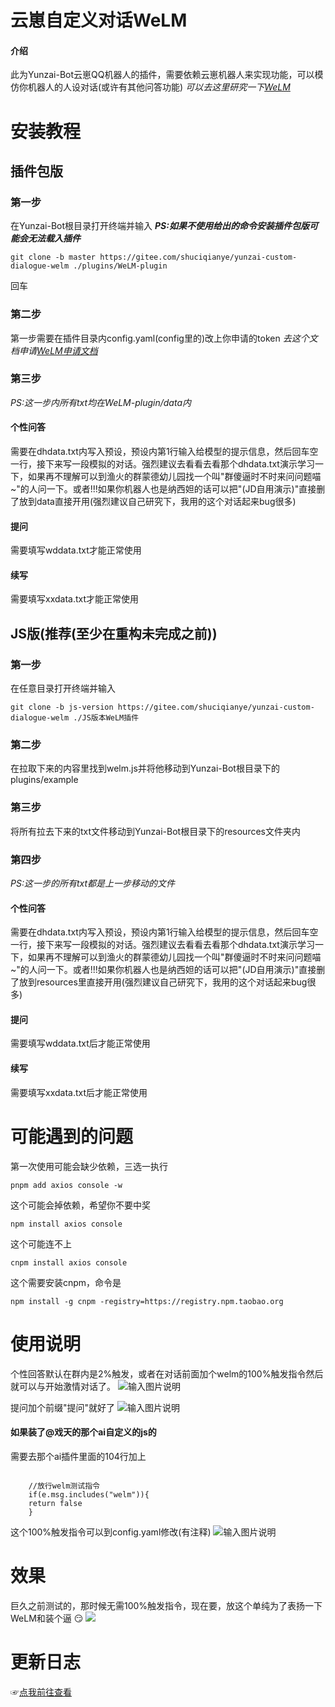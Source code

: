 # 云崽自定义对话WeLM
#### 介绍
此为Yunzai-Bot云崽QQ机器人的插件，需要依赖云崽机器人来实现功能，可以模仿你机器人的人设对话(或许有其他问答功能) _可以去这里研究一下[WeLM](https://welm.weixin.qq.com/docs/api/)_

# 安装教程

## 插件包版
### 第一步
在Yunzai-Bot根目录打开终端并输入   **_PS:如果不使用给出的命令安装插件包版可能会无法载入插件_**

```
git clone -b master https://gitee.com/shuciqianye/yunzai-custom-dialogue-welm ./plugins/WeLM-plugin
```
回车
### 第二步
第一步需要在插件目录内config.yaml(config里的)改上你申请的token _去这个文档申请[WeLM申请文档](https://docs.qq.com/form/page/DUW1YVVJNbHpzV2No#/fill-detail)_ 
### 第三步
_PS:这一步内所有txt均在WeLM-plugin/data内_
#### 个性问答
需要在dhdata.txt内写入预设，预设内第1行输入给模型的提示信息，然后回车空一行，接下来写一段模拟的对话。强烈建议去看看去看那个dhdata.txt演示学习一下，如果再不理解可以到渔火的群蒙德幼儿园找一个叫"群傻逼时不时来问问题喵~"的人问一下。或者!!!如果你机器人也是纳西妲的话可以把"(JD自用演示)"直接删了放到data直接开用(强烈建议自己研究下，我用的这个对话起来bug很多)
#### 提问
需要填写wddata.txt才能正常使用
#### 续写
需要填写xxdata.txt才能正常使用

## JS版(推荐(至少在重构未完成之前))
### 第一步
在任意目录打开终端并输入

```
git clone -b js-version https://gitee.com/shuciqianye/yunzai-custom-dialogue-welm ./JS版本WeLM插件
```
### 第二步
在拉取下来的内容里找到welm.js并将他移动到Yunzai-Bot根目录下的plugins/example
### 第三步
将所有拉去下来的txt文件移动到Yunzai-Bot根目录下的resources文件夹内
### 第四步
_PS:这一步的所有txt都是上一步移动的文件_
#### 个性问答
需要在dhdata.txt内写入预设，预设内第1行输入给模型的提示信息，然后回车空一行，接下来写一段模拟的对话。强烈建议去看看去看那个dhdata.txt演示学习一下，如果再不理解可以到渔火的群蒙德幼儿园找一个叫"群傻逼时不时来问问题喵~"的人问一下。或者!!!如果你机器人也是纳西妲的话可以把"(JD自用演示)"直接删了放到resources里直接开用(强烈建议自己研究下，我用的这个对话起来bug很多)
#### 提问
需要填写wddata.txt后才能正常使用
#### 续写
需要填写xxdata.txt后才能正常使用

# 可能遇到的问题
第一次使用可能会缺少依赖，三选一执行

```
pnpm add axios console -w
```
这个可能会掉依赖，希望你不要中奖

```
npm install axios console
```
这个可能连不上

```
cnpm install axios console 
```
这个需要安装cnpm，命令是

```
npm install -g cnpm -registry=https://registry.npm.taobao.org
```

# 使用说明
个性回答默认在群内是2%触发，或者在对话前面加个welm的100%触发指令然后就可以与开始激情对话了。
![输入图片说明](resources/gexinghuida.jpg)

提问加个前缀"提问"就好了
![输入图片说明](resources/tiwen.png)

#### 如果装了@戏天的那个ai自定义的js的
需要去那个ai插件里面的104行加上

```

    //放行welm测试指令
    if(e.msg.includes("welm")){
	return false
    }
```
这个100%触发指令可以到config.yaml修改(有注释)
![输入图片说明](resources/100%25chufa.jpg)

# 效果
巨久之前测试的，那时候无需100%触发指令，现在要，放这个单纯为了表扬一下WeLM和装个逼 :smirk: 
![](resources/biaoyangwelm.png)

# 更新日志
☞[点我前往查看](./UpdateLogs.md)